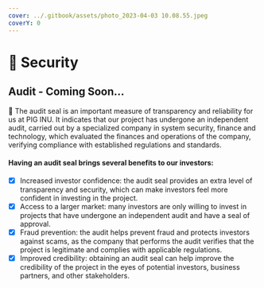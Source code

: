 ```yaml
---
cover: ../.gitbook/assets/photo_2023-04-03 10.08.55.jpeg
coverY: 0
---
```


# 🐽 Security

## Audit - Coming Soon...

🐷 The audit seal is an important measure of transparency and reliability for us at PIG INU. It indicates that our project has undergone an independent audit, carried out by a specialized company in system security, finance and technology, which evaluated the finances and operations of the company, verifying compliance with established regulations and standards.

#### Having an audit seal brings several benefits to our investors:

* [x] Increased investor confidence: the audit seal provides an extra level of transparency and security, which can make investors feel more confident in investing in the project.
* [x] Access to a larger market: many investors are only willing to invest in projects that have undergone an independent audit and have a seal of approval.
* [x] Fraud prevention: the audit helps prevent fraud and protects investors against scams, as the company that performs the audit verifies that the project is legitimate and complies with applicable regulations.
* [x] Improved credibility: obtaining an audit seal can help improve the credibility of the project in the eyes of potential investors, business partners, and other stakeholders.
